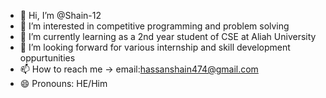 - 👋 Hi, I’m @Shain-12
- 👀 I’m interested in competitive programming and problem solving
- 🌱 I’m currently learning as a 2nd year student of CSE at Aliah University
- 💞️ I’m looking forward for various internship and skill development oppurtunities   
- 📫 How to reach me -> email:hassanshain474@gmail.com
- 😄 Pronouns: HE/Him

<!---
Shain-12/Shain-12 is a ✨ special ✨ repository because its `README.md` (this file) appears on your GitHub profile.
You can click the Preview link to take a look at your changes.
--->
